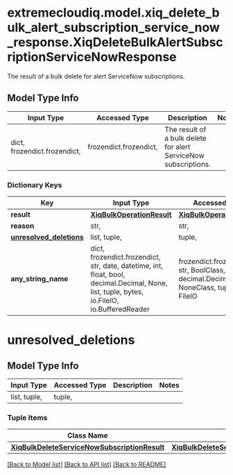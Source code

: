 # extremecloudiq.model.xiq_delete_bulk_alert_subscription_service_now_response.XiqDeleteBulkAlertSubscriptionServiceNowResponse

The result of a bulk delete for alert ServiceNow subscriptions.

## Model Type Info
Input Type | Accessed Type | Description | Notes
------------ | ------------- | ------------- | -------------
dict, frozendict.frozendict,  | frozendict.frozendict,  | The result of a bulk delete for alert ServiceNow subscriptions. | 

### Dictionary Keys
Key | Input Type | Accessed Type | Description | Notes
------------ | ------------- | ------------- | ------------- | -------------
**result** | [**XiqBulkOperationResult**](XiqBulkOperationResult.md) | [**XiqBulkOperationResult**](XiqBulkOperationResult.md) |  | [optional] 
**reason** | str,  | str,  |  | [optional] 
**[unresolved_deletions](#unresolved_deletions)** | list, tuple,  | tuple,  |  | [optional] 
**any_string_name** | dict, frozendict.frozendict, str, date, datetime, int, float, bool, decimal.Decimal, None, list, tuple, bytes, io.FileIO, io.BufferedReader | frozendict.frozendict, str, BoolClass, decimal.Decimal, NoneClass, tuple, bytes, FileIO | any string name can be used but the value must be the correct type | [optional]

# unresolved_deletions

## Model Type Info
Input Type | Accessed Type | Description | Notes
------------ | ------------- | ------------- | -------------
list, tuple,  | tuple,  |  | 

### Tuple Items
Class Name | Input Type | Accessed Type | Description | Notes
------------- | ------------- | ------------- | ------------- | -------------
[**XiqBulkDeleteServiceNowSubscriptionResult**](XiqBulkDeleteServiceNowSubscriptionResult.md) | [**XiqBulkDeleteServiceNowSubscriptionResult**](XiqBulkDeleteServiceNowSubscriptionResult.md) | [**XiqBulkDeleteServiceNowSubscriptionResult**](XiqBulkDeleteServiceNowSubscriptionResult.md) |  | 

[[Back to Model list]](../../README.md#documentation-for-models) [[Back to API list]](../../README.md#documentation-for-api-endpoints) [[Back to README]](../../README.md)


